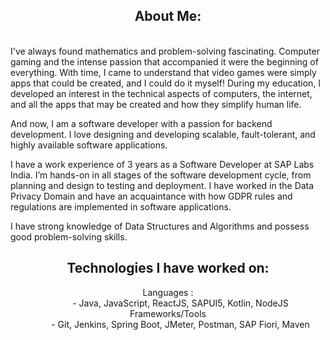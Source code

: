 <html>
   <body>
      <h2 align="center">About Me:</h2>
      <p>
      <br>
I've always found mathematics and problem-solving fascinating. Computer gaming and the intense passion that accompanied it were the beginning of everything. With time, I came to understand that video games were simply apps that could be created, and I could do it myself! During my education, I developed an interest in the technical aspects of computers, the internet, and all the apps that may be created and how they simplify human life.

And now, I am a software developer with a passion for backend development. I love designing and developing scalable, fault-tolerant, and highly available software applications.

I have a work experience of 3 years as a Software Developer at SAP Labs India. I’m hands-on in all stages of the software development cycle, from planning and design to testing and deployment. I have worked in the Data Privacy Domain and have an acquaintance with how GDPR rules and regulations are implemented in software applications.

I have strong knowledge of Data Structures and Algorithms and possess good problem-solving skills.<br>
      </p>
      <h2 align="center">Technologies I have worked on:</h2>
      <dl align="center">
         <dt>Languages :</dt>
         <dd>- Java, JavaScript, ReactJS, SAPUI5, Kotlin, NodeJS</dd>
         <dt>Frameworks/Tools</dt>
         <dd>- Git, Jenkins, Spring Boot, JMeter, Postman, SAP Fiori, Maven</dd>
      </dl>
   </body>
</html>
